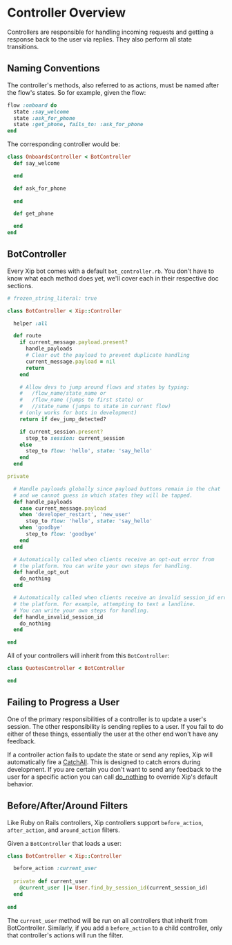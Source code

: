 # Controller Overview

Controllers are responsible for handling incoming requests and getting a response back to the user via replies. They also perform all state transitions.

## Naming Conventions

The controller's methods, also referred to as actions, must be named after the flow's states. So for example, given the flow:

```ruby
flow :onboard do
  state :say_welcome
  state :ask_for_phone
  state :get_phone, fails_to: :ask_for_phone
end
```

The corresponding controller would be:

```ruby
class OnboardsController < BotController
  def say_welcome

  end

  def ask_for_phone
  
  end

  def get_phone

  end
end
```

## BotController

Every Xip bot comes with a default `bot_controller.rb`. You don't have to know what each method does yet, we'll cover each in their respective doc sections.

```ruby
# frozen_string_literal: true

class BotController < Xip::Controller

  helper :all

  def route
    if current_message.payload.present?
      handle_payloads
      # Clear out the payload to prevent duplicate handling
      current_message.payload = nil
      return
    end

    # Allow devs to jump around flows and states by typing:
    #   /flow_name/state_name or
    #   /flow_name (jumps to first state) or
    #   //state_name (jumps to state in current flow)
    # (only works for bots in development)
    return if dev_jump_detected?

    if current_session.present?
      step_to session: current_session
    else
      step_to flow: 'hello', state: 'say_hello'
    end
  end

private

  # Handle payloads globally since payload buttons remain in the chat
  # and we cannot guess in which states they will be tapped.
  def handle_payloads
    case current_message.payload
    when 'developer_restart', 'new_user'
      step_to flow: 'hello', state: 'say_hello'
    when 'goodbye'
      step_to flow: 'goodbye'
    end
  end

  # Automatically called when clients receive an opt-out error from
  # the platform. You can write your own steps for handling.
  def handle_opt_out
    do_nothing
  end

  # Automatically called when clients receive an invalid session_id error from
  # the platform. For example, attempting to text a landline.
  # You can write your own steps for handling.
  def handle_invalid_session_id
    do_nothing
  end

end

```

All of your controllers will inherit from this `BotController`:

```ruby
class QuotesController < BotController

end
```

## Failing to Progress a User

One of the primary responsibilities of a controller is to update a user's session. The other responsibility is sending replies to a user. If you fail to do either of these things, essentially the user at the other end won't have any feedback.

If a controller action fails to update the state or send any replies, Xip will automatically fire a [CatchAll](catch-alls.md). This is designed to catch errors during development. If you are certain you don't want to send any feedback to the user for a specific action you can call [do\_nothing](sessions/do_nothing.md) to override Xip's default behavior.  

## Before/After/Around Filters

Like Ruby on Rails controllers, Xip controllers support `before_action`, `after_action`, and `around_action` filters.

Given a `BotController` that loads a user:

```ruby
class BotController < Xip::Controller

  before_action :current_user
  
  private def current_user
    @current_user ||= User.find_by_session_id(current_session_id)
  end
  
end
```

The `current_user` method will be run on all controllers that inherit from BotController. Similarly, if you add a `before_action` to a child controller, only that controller's actions will run the filter.

